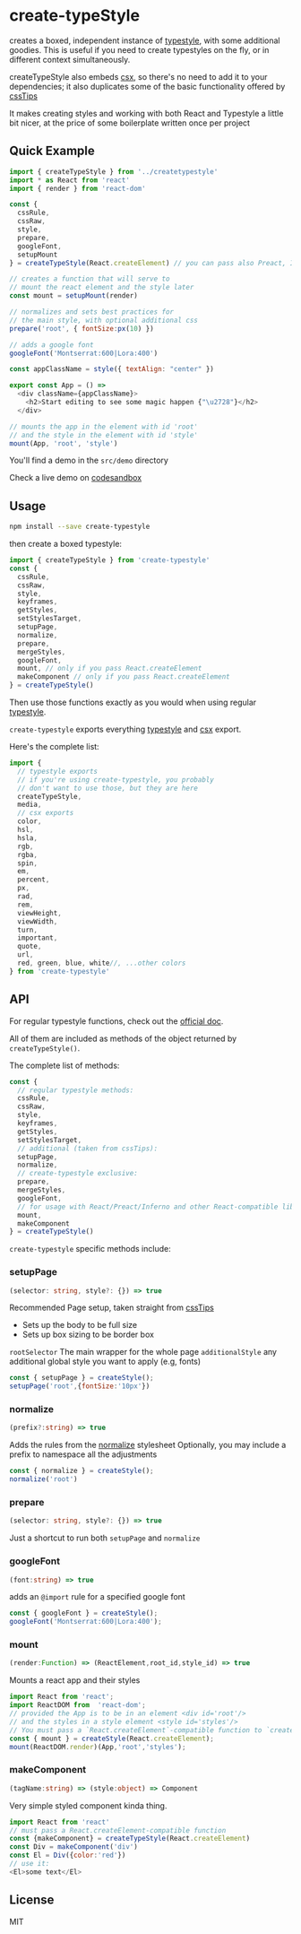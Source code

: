 # create-typeStyle

creates a boxed, independent instance of [typestyle](//github.com/typestyle/typestyle), with some additional goodies. This is useful if you need to create typestyles on the fly, or in different context simultaneously.

createTypeStyle also embeds [csx](//github.com/typestyle/csx/), so there's no need to add it to your dependencies; it also duplicates some of the basic functionality offered by [cssTips](//github.com/typestyle/csstips/)

It makes creating styles and working with both React and Typestyle a little bit nicer, at the price of some boilerplate written once per project

## Quick Example


```js
import { createTypeStyle } from '../createtypestyle' 
import * as React from 'react'
import { render } from 'react-dom'

const { 
  cssRule, 
  cssRaw,
  style,
  prepare,
  googleFont, 
  setupMount
} = createTypeStyle(React.createElement) // you can pass also Preact, Inferno, etc 

// creates a function that will serve to 
// mount the react element and the style later
const mount = setupMount(render)

// normalizes and sets best practices for
// the main style, with optional additional css
prepare('root', { fontSize:px(10) })

// adds a google font
googleFont('Montserrat:600|Lora:400')

const appClassName = style({ textAlign: "center" })

export const App = () =>
  <div className={appClassName}>
    <h2>Start editing to see some magic happen {"\u2728"}</h2>
  </div>

// mounts the app in the element with id 'root'
// and the style in the element with id 'style'
mount(App, 'root', 'style')

```

You'll find a demo in the `src/demo` directory

Check a live demo on [codesandbox](https://codesandbox.io/s/jn06wov9vw)

## Usage

```bash
npm install --save create-typestyle
```

then create a boxed typestyle:

```js
import { createTypeStyle } from 'create-typestyle'
const { 
  cssRule,
  cssRaw,
  style,
  keyframes,
  getStyles,
  setStylesTarget,
  setupPage,
  normalize,
  prepare,
  mergeStyles,
  googleFont,
  mount, // only if you pass React.createElement
  makeComponent // only if you pass React.createElement
} = createTypeStyle()
```

Then use those functions exactly as you would when using regular [typestyle](//github.com/typestyle/typestyle).

`create-typestyle` exports everything [typestyle](//github.com/typestyle/typestyle) and [csx](//github.com/typestyle/csx/) export.

Here's the complete list:

```js
import {
  // typestyle exports
  // if you're using create-typestyle, you probably
  // don't want to use those, but they are here
  createTypeStyle,
  media,
  // csx exports
  color,
  hsl,
  hsla,
  rgb,
  rgba,
  spin,
  em,
  percent,
  px,
  rad,
  rem,
  viewHeight,
  viewWidth,
  turn,
  important,
  quote,
  url,
  red, green, blue, white//, ...other colors
} from 'create-typestyle'
```

## API

For regular typestyle functions, check out the [official doc](https://typestyle.github.io/).

All of them are included as methods of the object returned by `createTypeStyle()`.

The complete list of methods:

```js
const {
  // regular typestyle methods:
  cssRule,
  cssRaw,
  style,
  keyframes,
  getStyles,
  setStylesTarget,
  // additional (taken from cssTips):
  setupPage,
  normalize,
  // create-typestyle exclusive:
  prepare,
  mergeStyles,
  googleFont,
  // for usage with React/Preact/Inferno and other React-compatible libraries
  mount,
  makeComponent
} = createTypeStyle()
```


`create-typestyle` specific methods include:

### setupPage

```typescript
(selector: string, style?: {}) => true
```

Recommended Page setup, taken straight from [cssTips](//github.com/typestyle/csstips/)

- Sets up the body to be full size
- Sets up box sizing to be border box

`rootSelector` The main wrapper for the whole page
`additionalStyle` any additional global style you want to apply (e.g, fonts)

```js
const { setupPage } = createStyle();
setupPage('root',{fontSize:'10px'})
```

### normalize

```typescript
(prefix?:string) => true
```

Adds the rules from the [normalize](https://github.com/necolas/normalize.css) stylesheet
Optionally, you may include a prefix to namespace all the adjustments

```js
const { normalize } = createStyle();
normalize('root')
```

### prepare

```typescript
(selector: string, style?: {}) => true
```

Just a shortcut to run both `setupPage` and `normalize`

### googleFont

```typescript
(font:string) => true
```

adds an `@import` rule for a specified google font

```js
const { googleFont } = createStyle();
googleFont('Montserrat:600|Lora:400');
``` 

### mount

```typescript
(render:Function) => (ReactElement,root_id,style_id) => true
```

Mounts a react app and their styles

```js
import React from 'react';
import ReactDOM from  'react-dom';
// provided the App is to be in an element <div id='root'/>
// and the styles in a style element <style id='styles'/>
// You must pass a `React.createElement`-compatible function to `createStyle`
const { mount } = createStyle(React.createElement);
mount(ReactDOM.render)(App,'root','styles');
```

### makeComponent

```typescript
(tagName:string) => (style:object) => Component
```

Very simple styled component kinda thing.

```js 
import React from 'react'
// must pass a React.createElement-compatible function
const {makeComponent} = createTypeStyle(React.createElement)
const Div = makeComponent('div')
const El = Div({color:'red'})
// use it:
<El>some text</El>
```

## License

MIT
